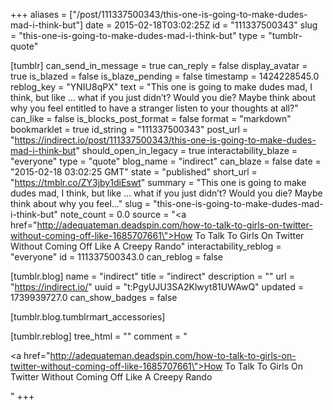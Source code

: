 +++
aliases = ["/post/111337500343/this-one-is-going-to-make-dudes-mad-i-think-but"]
date = 2015-02-18T03:02:25Z
id = "111337500343"
slug = "this-one-is-going-to-make-dudes-mad-i-think-but"
type = "tumblr-quote"

[tumblr]
can_send_in_message = true
can_reply = false
display_avatar = true
is_blazed = false
is_blaze_pending = false
timestamp = 1424228545.0
reblog_key = "YNIU8qPX"
text = "This one is going to make dudes mad, I think, but like &hellip; what if you just didn&rsquo;t? Would you die? Maybe think about why you feel entitled to have a stranger listen to your thoughts at all?"
can_like = false
is_blocks_post_format = false
format = "markdown"
bookmarklet = true
id_string = "111337500343"
post_url = "https://indirect.io/post/111337500343/this-one-is-going-to-make-dudes-mad-i-think-but"
should_open_in_legacy = true
interactability_blaze = "everyone"
type = "quote"
blog_name = "indirect"
can_blaze = false
date = "2015-02-18 03:02:25 GMT"
state = "published"
short_url = "https://tmblr.co/ZY3jby1diEswt"
summary = "This one is going to make dudes mad, I think, but like … what if you just didn’t? Would you die? Maybe think about why you feel..."
slug = "this-one-is-going-to-make-dudes-mad-i-think-but"
note_count = 0.0
source = "<a href=\"http://adequateman.deadspin.com/how-to-talk-to-girls-on-twitter-without-coming-off-like-1685707661\">How To Talk To Girls On Twitter Without Coming Off Like A Creepy Rando</a>"
interactability_reblog = "everyone"
id = 111337500343.0
can_reblog = false

[tumblr.blog]
name = "indirect"
title = "indirect"
description = ""
url = "https://indirect.io/"
uuid = "t:PgyUJU3SA2Klwyt81UWAwQ"
updated = 1739939727.0
can_show_badges = false

[tumblr.blog.tumblrmart_accessories]

[tumblr.reblog]
tree_html = ""
comment = "<p><a href=\"http://adequateman.deadspin.com/how-to-talk-to-girls-on-twitter-without-coming-off-like-1685707661\">How To Talk To Girls On Twitter Without Coming Off Like A Creepy Rando</a></p>"
+++
